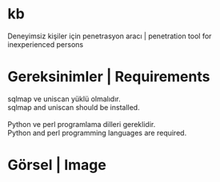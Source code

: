 # kb
Deneyimsiz kişiler için penetrasyon aracı | penetration tool for inexperienced persons

# Gereksinimler | Requirements
sqlmap ve uniscan yüklü olmalıdır. <br>
sqlmap and uniscan should be installed.
<br>
<br>
Python ve perl programlama dilleri gereklidir. <br>
Python and perl programming languages are required.

# Görsel | Image

